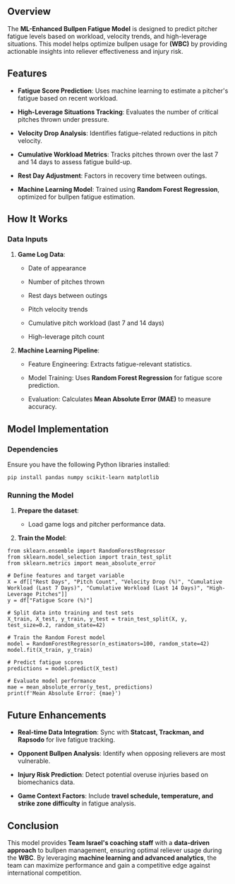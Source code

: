 Overview
--------

The **ML-Enhanced Bullpen Fatigue Model** is designed to predict pitcher fatigue levels based on workload, velocity trends, and high-leverage situations. This model helps optimize bullpen usage for **(WBC)** by providing actionable insights into reliever effectiveness and injury risk.

Features
--------

-   **Fatigue Score Prediction**: Uses machine learning to estimate a pitcher's fatigue based on recent workload.

-   **High-Leverage Situations Tracking**: Evaluates the number of critical pitches thrown under pressure.

-   **Velocity Drop Analysis**: Identifies fatigue-related reductions in pitch velocity.

-   **Cumulative Workload Metrics**: Tracks pitches thrown over the last 7 and 14 days to assess fatigue build-up.

-   **Rest Day Adjustment**: Factors in recovery time between outings.

-   **Machine Learning Model**: Trained using **Random Forest Regression**, optimized for bullpen fatigue estimation.

How It Works
------------

### Data Inputs

1.  **Game Log Data**:

    -   Date of appearance

    -   Number of pitches thrown

    -   Rest days between outings

    -   Pitch velocity trends

    -   Cumulative pitch workload (last 7 and 14 days)

    -   High-leverage pitch count

2.  **Machine Learning Pipeline**:

    -   Feature Engineering: Extracts fatigue-relevant statistics.

    -   Model Training: Uses **Random Forest Regression** for fatigue score prediction.

    -   Evaluation: Calculates **Mean Absolute Error (MAE)** to measure accuracy.

Model Implementation
--------------------

### Dependencies

Ensure you have the following Python libraries installed:

```
pip install pandas numpy scikit-learn matplotlib
```

### Running the Model

1.  **Prepare the dataset**:

    -   Load game logs and pitcher performance data.

2.  **Train the Model**:

```
from sklearn.ensemble import RandomForestRegressor
from sklearn.model_selection import train_test_split
from sklearn.metrics import mean_absolute_error

# Define features and target variable
X = df[["Rest Days", "Pitch Count", "Velocity Drop (%)", "Cumulative Workload (Last 7 Days)", "Cumulative Workload (Last 14 Days)", "High-Leverage Pitches"]]
y = df["Fatigue Score (%)"]

# Split data into training and test sets
X_train, X_test, y_train, y_test = train_test_split(X, y, test_size=0.2, random_state=42)

# Train the Random Forest model
model = RandomForestRegressor(n_estimators=100, random_state=42)
model.fit(X_train, y_train)

# Predict fatigue scores
predictions = model.predict(X_test)

# Evaluate model performance
mae = mean_absolute_error(y_test, predictions)
print(f'Mean Absolute Error: {mae}')
```

Future Enhancements
-------------------

-   **Real-time Data Integration**: Sync with **Statcast, Trackman, and Rapsodo** for live fatigue tracking.

-   **Opponent Bullpen Analysis**: Identify when opposing relievers are most vulnerable.

-   **Injury Risk Prediction**: Detect potential overuse injuries based on biomechanics data.

-   **Game Context Factors**: Include **travel schedule, temperature, and strike zone difficulty** in fatigue analysis.

Conclusion
----------

This model provides **Team Israel's coaching staff** with a **data-driven approach** to bullpen management, ensuring optimal reliever usage during the **WBC**. By leveraging **machine learning and advanced analytics**, the team can maximize performance and gain a competitive edge against international competition.
